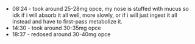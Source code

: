 * 08:24 - took around 25-28mg opce, my nose is stuffed with mucus so idk if i will absorb it all well, more slowly, or if i will just ingest it all instead and have to first-pass metabolize it.
* 14:30 - took around 30-35mg opce
* 18:37 - redosed around 30-40mg opce